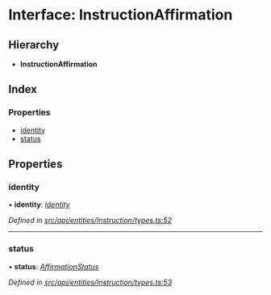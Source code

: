 # Interface: InstructionAffirmation

## Hierarchy

* **InstructionAffirmation**

## Index

### Properties

* [identity](instructionaffirmation.md#identity)
* [status](instructionaffirmation.md#status)

## Properties

###  identity

• **identity**: *[Identity](../classes/identity.md)*

*Defined in [src/api/entities/Instruction/types.ts:52](https://github.com/PolymathNetwork/polymesh-sdk/blob/23062de4/src/api/entities/Instruction/types.ts#L52)*

___

###  status

• **status**: *[AffirmationStatus](../enums/affirmationstatus.md)*

*Defined in [src/api/entities/Instruction/types.ts:53](https://github.com/PolymathNetwork/polymesh-sdk/blob/23062de4/src/api/entities/Instruction/types.ts#L53)*
